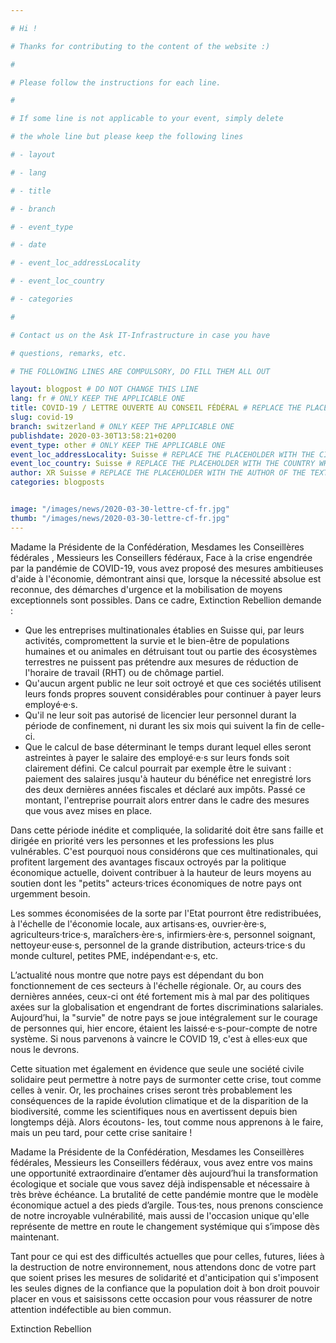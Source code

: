 ```yaml
---

# Hi !

# Thanks for contributing to the content of the website :)

#

# Please follow the instructions for each line.

#

# If some line is not applicable to your event, simply delete

# the whole line but please keep the following lines

# - layout

# - lang

# - title

# - branch

# - event_type

# - date

# - event_loc_addressLocality

# - event_loc_country

# - categories

#

# Contact us on the Ask IT-Infrastructure in case you have

# questions, remarks, etc.

# THE FOLLOWING LINES ARE COMPULSORY, DO FILL THEM ALL OUT

layout: blogpost # DO NOT CHANGE THIS LINE
lang: fr # ONLY KEEP THE APPLICABLE ONE
title: COVID-19 / LETTRE OUVERTE AU CONSEIL FÉDÉRAL # REPLACE THE PLACEHOLDER WITH THE TITLE OF THE EVENT
slug: covid-19
branch: switzerland # ONLY KEEP THE APPLICABLE ONE
publishdate: 2020-03-30T13:58:21+0200
event_type: other # ONLY KEEP THE APPLICABLE ONE
event_loc_addressLocality: Suisse # REPLACE THE PLACEHOLDER WITH THE CITY WHERE THE EVENT TAKES PLACE
event_loc_country: Suisse # REPLACE THE PLACEHOLDER WITH THE COUNTRY WHERE THE EVENT TAKES PLACE
author: XR Suisse # REPLACE THE PLACEHOLDER WITH THE AUTHOR OF THE TEXT
categories: blogposts


image: "/images/news/2020-03-30-lettre-cf-fr.jpg"
thumb: "/images/news/2020-03-30-lettre-cf-fr.jpg"
---
```


Madame la Présidente de la Confédération, Mesdames les Conseillères fédérales , Messieurs les Conseillers fédéraux,
Face à la crise engendrée par la pandémie de COVID-19, vous avez proposé des mesures ambitieuses d'aide à l'économie, démontrant
ainsi que, lorsque la nécessité absolue est reconnue, des démarches d'urgence et la mobilisation de moyens exceptionnels sont
possibles. Dans ce cadre, Extinction Rebellion demande :

- Que les entreprises multinationales établies en Suisse qui, par leurs activités, compromettent la survie et le bien-être de populations
humaines et ou animales en détruisant tout ou partie des écosystèmes terrestres ne puissent pas prétendre aux mesures de
réduction de l'horaire de travail (RHT) ou de chômage partiel.
- Qu'aucun argent public ne leur soit octroyé et que ces sociétés utilisent leurs fonds propres souvent considérables pour continuer
à payer leurs employé·e·s.
- Qu'il ne leur soit pas autorisé de licencier leur personnel durant la période de confinement, ni durant les six mois qui suivent la
fin de celle-ci.
- Que le calcul de base déterminant le temps durant lequel elles seront astreintes à payer le salaire des employé·e·s sur leurs fonds
soit clairement défini. Ce calcul pourrait par exemple être le suivant : paiement des salaires jusqu'à hauteur du bénéfice net enregistré
lors des deux dernières années fiscales et déclaré aux impôts. Passé ce montant, l'entreprise pourrait alors entrer dans le
cadre des mesures que vous avez mises en place.

Dans cette période inédite et compliquée, la solidarité doit être sans faille et dirigée en priorité vers les personnes et les professions
les plus vulnérables. C'est pourquoi nous considérons que ces multinationales, qui profitent largement des avantages fiscaux
octroyés par la politique économique actuelle, doivent contribuer à la hauteur de leurs moyens au soutien dont les "petits"
acteurs·trices économiques de notre pays ont urgemment besoin.

Les sommes économisées de la sorte par l'Etat pourront être redistribuées, à l'échelle de l'économie locale, aux artisans·es,
ouvrier·ère·s, agriculteurs·trice·s, maraîchers·ère·s, infirmiers·ère·s, personnel soignant, nettoyeur·euse·s, personnel de la grande
distribution, acteurs·trice·s du monde culturel, petites PME, indépendant·e·s, etc.

L’actualité nous montre que notre pays est dépendant du bon fonctionnement de ces secteurs à l'échelle régionale. Or, au cours des
dernières années, ceux-ci ont été fortement mis à mal par des politiques axées sur la globalisation et engendrant de fortes discriminations
salariales. Aujourd’hui, la "survie" de notre pays se joue intégralement sur le courage de personnes qui, hier encore, étaient
les laissé·e·s-pour-compte de notre système. Si nous parvenons à vaincre le COVID 19, c'est à elles·eux que nous le devrons.

Cette situation met également en évidence que seule une société civile solidaire peut permettre à notre pays de surmonter cette
crise, tout comme celles à venir. Or, les prochaines crises seront très probablement les conséquences de la rapide évolution climatique
et de la disparition de la biodiversité, comme les scientifiques nous en avertissent depuis bien longtemps déjà. Alors écoutons-
les, tout comme nous apprenons à le faire, mais un peu tard, pour cette crise sanitaire !

Madame la Présidente de la Confédération, Mesdames les Conseillères fédérales, Messieurs les Conseillers fédéraux, vous avez
entre vos mains une opportunité extraordinaire d’entamer dès aujourd’hui la transformation écologique et sociale que vous savez
déjà indispensable et nécessaire à très brève échéance. La brutalité de cette pandémie montre que le modèle économique actuel a
des pieds d’argile. Tous·tes, nous prenons conscience de notre incroyable vulnérabilité, mais aussi de l'occasion unique qu'elle
représente de mettre en route le changement systémique qui s’impose dès maintenant.

Tant pour ce qui est des difficultés actuelles que pour celles, futures, liées à la destruction de notre environnement, nous attendons
donc de votre part que soient prises les mesures de solidarité et d'anticipation qui s'imposent les seules dignes de la confiance que
la population doit à bon droit pouvoir placer en vous et saisissons cette occasion pour vous réassurer de notre attention indéfectible
au bien commun.

Extinction Rebellion
